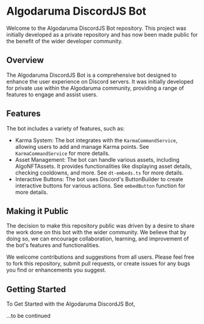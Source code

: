 # Algodaruma DiscordJS Bot

Welcome to the Algodaruma DiscordJS Bot repository. This project was initially developed as a private repository and has now been made public for the benefit of the wider developer community.

## Overview

The Algodaruma DiscordJS Bot is a comprehensive bot designed to enhance the user experience on Discord servers. It was initially developed for private use within the Algodaruma community, providing a range of features to engage and assist users.

## Features

The bot includes a variety of features, such as:

* Karma System: The bot integrates with the `KarmaCommandService`, allowing users to add and manage Karma points. See `KarmaCommandService` for more details.
* Asset Management: The bot can handle various assets, including AlgoNFTAssets. It provides functionalities like displaying asset details, checking cooldowns, and more. See `dt-embeds.ts` for more details.
* Interactive Buttons: The bot uses Discord's ButtonBuilder to create interactive buttons for various actions. See `embedButton` function for more details.

## Making it Public

The decision to make this repository public was driven by a desire to share the work done on this bot with the wider community. We believe that by doing so, we can encourage collaboration, learning, and improvement of the bot's features and functionalities.

We welcome contributions and suggestions from all users. Please feel free to fork this repository, submit pull requests, or create issues for any bugs you find or enhancements you suggest.

## Getting Started

To Get Started with the Algodaruma DiscordJS Bot,

...to be continued
